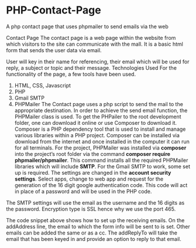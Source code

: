 # PHP-Contact-Page
A php contact page that uses phpmailer to send emails via the web

 Contact Page
The contact page is a web page within the website from which visitors to the site can communicate with the mall. It is a basic html form that sends the user data via email. 
 
User will key in their name for referencing, their email which will be used for reply, a subject or topic and their message. 
Technologies Used
For the functionality of the page, a few tools have been used. 
1.	HTML, CSS, Javascript
2.	PHP
3.	Gmail SMTP
4.	PHPMailer
The Contact page uses a php script to send the mail to the appropriate destination. In order to achieve the send email function, the PHPMailer class is used. 
To get the PHPailer to the root development folder, one can download it online or use Composer to download it.
Composer is a PHP dependency tool that is used to install and manage various libraries within a PHP project. Composer can be installed via download from the internet and once installed in the computer it can run for all terminals. 
For the project, PHPMailer was installed via **composer** into the project’s root folder via the command **composer require phpmailer/phpmailer**. This command installs all the required PHPMailer libraries which will include **SMTP**. 
For the Gmail SMTP to work, some set up is required. The settings are changed in the **account security settings**. Select apps, change to web app and request for the generation of the 16 digit google authentication code. This code will act in place of a password and will be used in the PHP code. 
       
The SMTP settings will use the email as the username and the 16 digits as the password. Encryption type is SSL hence why we use the port 465.

The code snippet above shows how to set up the receiving emails. On the addAddress line, the email to which the form info will be sent to is set. Other emails can be added the same or as a cc. The addReplyTo will take the email that has been keyed in and provide an option to reply to that email.

